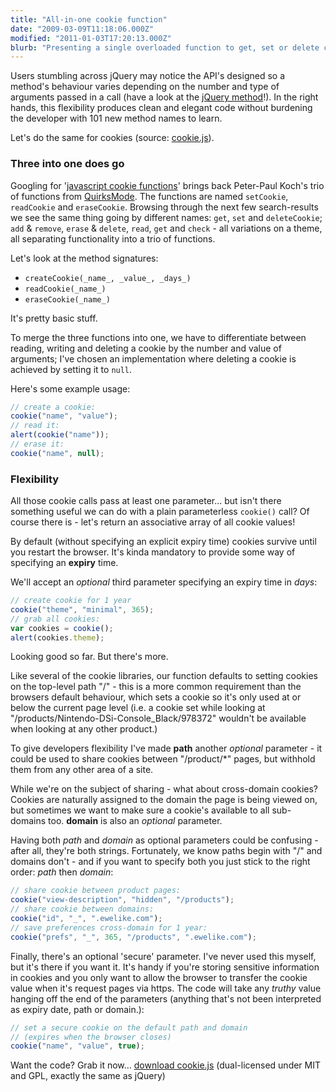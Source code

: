 ```yaml
---
title: "All-in-one cookie function"
date: "2009-03-09T11:18:06.000Z"
modified: "2011-01-03T17:20:13.000Z"
blurb: "Presenting a single overloaded function to get, set or delete cookies"
---
```


Users stumbling across jQuery may notice the API's designed so a method's behaviour varies depending on the number and type of arguments passed in a call (have a look at the [jQuery method](https://api.jquery.com/jQuery/)!). In the right hands, this flexibility produces clean and elegant code without burdening the developer with 101 new method names to learn.

Let's do the same for cookies (source: [cookie.js](https://hexmen.com/js/cookie.js)).

### Three into one does go

Googling for '[javascript cookie functions](http://www.google.com/search?q=javascript+cookie+functions)' brings back Peter-Paul Koch's trio of functions from [QuirksMode](http://www.quirksmode.org/js/cookies.html). The functions are named `setCookie`, `readCookie` and `eraseCookie`. Browsing through the next few search-results we see the same thing going by different names: `get`, `set` and `deleteCookie`; `add` & `remove`, `erase` & `delete`, `read`, `get` and `check` - all variations on a theme, all separating functionality into a trio of functions.

Let's look at the method signatures:

- `createCookie(_name_, _value_, _days_)`
- `readCookie(_name_)`
- `eraseCookie(_name_)`

It's pretty basic stuff.

To merge the three functions into one, we have to differentiate between reading, writing and deleting a cookie by the number and value of arguments; I've chosen an implementation where deleting a cookie is achieved by setting it to `null`.

Here's some example usage:

```js
// create a cookie:
cookie("name", "value");
// read it:
alert(cookie("name"));
// erase it:
cookie("name", null);
```

### Flexibility

All those cookie calls pass at least one parameter... but isn't there something useful we can do with a plain parameterless `cookie()` call? Of course there is - let's return an associative array of all cookie values!

By default (without specifying an explicit expiry time) cookies survive until you restart the browser. It's kinda mandatory to provide some way of specifying an **expiry** time.

We'll accept an _optional_ third parameter specifying an expiry time in _days_:

```js
// create cookie for 1 year
cookie("theme", "minimal", 365);
// grab all cookies:
var cookies = cookie();
alert(cookies.theme);
```

Looking good so far. But there's more.

Like several of the cookie libraries, our function defaults to setting cookies on the top-level path "/" - this is a more common requirement than the browsers default behaviour, which sets a cookie so it's only used at or below the current page level (i.e. a cookie set while looking at "/products/Nintendo-DSi-Console_Black/978372" wouldn't be available when looking at any other product.)

To give developers flexibility I've made **path** another _optional_ parameter - it could be used to share cookies between "/product/\*" pages, but withhold them from any other area of a site.

While we're on the subject of sharing - what about cross-domain cookies? Cookies are naturally assigned to the domain the page is being viewed on, but sometimes we want to make sure a cookie's available to all sub-domains too. **domain** is also an _optional_ parameter.

Having both _path_ and _domain_ as optional parameters could be confusing - after all, they're both strings. Fortunately, we know paths begin with "/" and domains don't - and if you want to specify both you just stick to the right order: _path_ then _domain_:

```js
// share cookie between product pages:
cookie("view-description", "hidden", "/products");
// share cookie between domains:
cookie("id", "_", ".ewelike.com");
// save preferences cross-domain for 1 year:
cookie("prefs", "_", 365, "/products", ".ewelike.com");
```

Finally, there's an optional 'secure' parameter. I've never used this myself, but it's there if you want it. It's handy if you're storing sensitive information in cookies and you only want to allow the browser to transfer the cookie value when it's request pages via https. The code will take any _truthy_ value hanging off the end of the parameters (anything that's not been interpreted as expiry date, path or domain.):

```js
// set a secure cookie on the default path and domain
// (expires when the browser closes)
cookie("name", "value", true);
```

Want the code? Grab it now... [download cookie.js](https://hexmen.com/js/cookie.js) (dual-licensed under MIT and GPL, exactly the same as jQuery)
